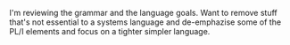 I'm reviewing the grammar and the language goals. Want to remove stuff that's not essential to a systems language and de-emphazise some of the PL/I elements and focus on a tighter simpler language.

